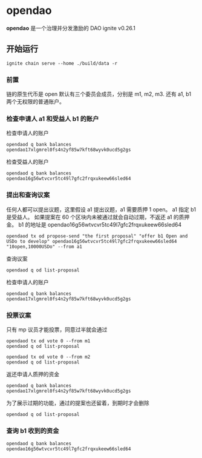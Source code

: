# opendao

**opendao** 是一个治理并分发激励的 DAO
ignite v0.26.1

## 开始运行

```
ignite chain serve --home ./build/data -r
```

### 前置

链的原生代币是 open
默认有三个委员会成员，分别是
m1, m2, m3.
还有 a1, b1 两个无权限的普通账户。

### 检查申请人 a1 和受益人 b1 的账户

检查申请人的账户

```
opendaod q bank balances opendao17xlgmrel0fs4n2yf85w7kft68wyvk0ucd5g2gs
```

检查受益人的账户

```
opendaod q bank balances opendao16g56wtvcvr5tc49l7gfc2frqxukeew66sled64
```

### 提出和查询议案

任何人都可以提出议题，这里假设 a1 提出议题，a1 需要质押 1 open。
a1 指定 b1 是受益人。
如果提案在 60 个区块内未被通过就会自动过期，不返还 a1 的质押金。
b1 的地址是 opendao16g56wtvcvr5tc49l7gfc2frqxukeew66sled64

```
opendaod tx od propose-send "the first proposal" "offer b1 Open and USDo to develop" opendao16g56wtvcvr5tc49l7gfc2frqxukeew66sled64 "10open,10000USDo" --from a1
```

查询议案

```
opendaod q od list-proposal
```

检查申请人的账户

```
opendaod q bank balances opendao17xlgmrel0fs4n2yf85w7kft68wyvk0ucd5g2gs
```

### 投票议案

只有 mp 议员才能投票，同意过半就会通过

```
opendaod tx od vote 0 --from m1
opendaod q od list-proposal
```

```
opendaod tx od vote 0 --from m2
opendaod q od list-proposal
```

返还申请人质押的资金

```
opendaod q bank balances opendao17xlgmrel0fs4n2yf85w7kft68wyvk0ucd5g2gs
```

为了展示过期的功能，通过的提案也还留着，到期时才会删除

```
opendaod q od list-proposal
```

### 查询 b1 收到的资金

```
opendaod q bank balances opendao16g56wtvcvr5tc49l7gfc2frqxukeew66sled64
```
